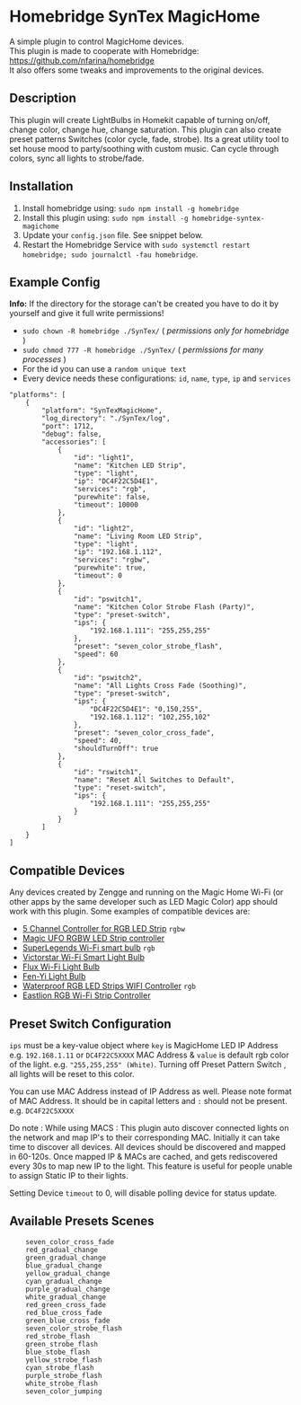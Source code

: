# Homebridge SynTex MagicHome
A simple plugin to control MagicHome devices.<br>
This plugin is made to cooperate with Homebridge: https://github.com/nfarina/homebridge<br>
It also offers some tweaks and improvements to the original devices.


## Description
This plugin will create LightBulbs in Homekit capable of turning on/off, change color, change hue, change saturation.
This plugin can also create preset patterns Switches (color cycle, fade, strobe).
Its a great utility tool to set house mood to party/soothing with custom music.
Can cycle through colors, sync all lights to strobe/fade.


## Installation
1. Install homebridge using: `sudo npm install -g homebridge`
2. Install this plugin using: `sudo npm install -g homebridge-syntex-magichome`
3. Update your `config.json` file. See snippet below.
4. Restart the Homebridge Service with `sudo systemctl restart homebridge; sudo journalctl -fau homebridge`.


## Example Config
**Info:** If the directory for the storage can't be created you have to do it by yourself and give it full write permissions!
- `sudo chown -R homebridge ./SynTex/` ( *permissions only for homebridge* )
- `sudo chmod 777 -R homebridge ./SynTex/` ( *permissions for many processes* )
- For the id you can use a `random unique text`
- Every device needs these configurations: `id`, `name`, `type`, `ip` and `services`

```
"platforms": [
	{
		"platform": "SynTexMagicHome",
		"log_directory": "./SynTex/log",
		"port": 1712,
		"debug": false,
		"accessories": [
			{
				"id": "light1",
				"name": "Kitchen LED Strip",
				"type": "light",
				"ip": "DC4F22C5D4E1",
				"services": "rgb",
				"purewhite": false,
				"timeout": 10000
			},
			{
				"id": "light2",
				"name": "Living Room LED Strip",
				"type": "light",
				"ip": "192.168.1.112",
				"services": "rgbw",
				"purewhite": true,
				"timeout": 0
			},
			{
				"id": "pswitch1",
				"name": "Kitchen Color Strobe Flash (Party)",
				"type": "preset-switch",
				"ips": {
					"192.168.1.111": "255,255,255"
				},
				"preset": "seven_color_strobe_flash",
				"speed": 60
			},
			{
				"id": "pswitch2",
				"name": "All Lights Cross Fade (Soothing)",
				"type": "preset-switch",
				"ips": {
					"DC4F22C5D4E1": "0,150,255",
					"192.168.1.112": "102,255,102"
				},
				"preset": "seven_color_cross_fade",
				"speed": 40,
				"shouldTurnOff": true
			},
			{
				"id": "rswitch1",
				"name": "Reset All Switches to Default",
				"type": "reset-switch",
				"ips": {
					"192.168.1.111": "255,255,255"
				}
			}
		]
	}
]
```


## Compatible Devices
Any devices created by Zengge and running on the Magic Home Wi-Fi (or other apps by the same developer such as LED Magic Color) app should work with this plugin. Some examples of compatible devices are:

- [5 Channel Controller for RGB LED Strip](http://amzn.to/2eAljEV) `rgbw`
- [Magic UFO RGBW LED Strip controller](http://amzn.to/2eyoRdE)
- [SuperLegends Wi-Fi smart bulb](http://amzn.to/2eCxq6a) `rgb`
- [Victorstar Wi-Fi Smart Light Bulb](http://amzn.to/2eCCM13)
- [Flux Wi-Fi Light Bulb](http://amzn.to/2eCx3IC)
- [Fen-Yi Light Bulb](http://amzn.to/2ehjP3s)
- [Waterproof RGB LED Strips WIFI Controller](http://amzn.to/2eoDQZx) `rgb`
- [Eastlion RGB Wi-Fi Strip Controller](http://amzn.to/2eCF8wV)


## Preset Switch Configuration

`ips` must be a key-value object where `key` is MagicHome LED IP Address e.g. `192.168.1.11` or `DC4F22C5XXXX` MAC Address & `value` is default rgb color of the light. e.g. `"255,255,255" (White)`.
Turning off Preset Pattern Switch , all lights will be reset to this color.

You can use MAC Address instead of IP Address as well. Please note format of MAC Address. It should be in capital letters and `:` should not be present. e.g. `DC4F22C5XXXX`

Do note : While using MACS : This plugin auto discover connected lights on the network and map IP's to their corresponding MAC. Initially it can take time to discover all devices. All devices should be discovered and mapped in 60-120s. Once mapped IP & MACs are cached, and gets rediscovered every 30s to map new IP to the light. This feature is useful for people unable to assign Static IP to their lights.

Setting Device `timeout` to 0, will disable polling device for status update.


## Available Presets Scenes
```
	seven_color_cross_fade
	red_gradual_change
	green_gradual_change
	blue_gradual_change
	yellow_gradual_change
	cyan_gradual_change
	purple_gradual_change
	white_gradual_change
	red_green_cross_fade
	red_blue_cross_fade
	green_blue_cross_fade
	seven_color_strobe_flash
	red_strobe_flash
	green_strobe_flash
	blue_stobe_flash
	yellow_strobe_flash
	cyan_strobe_flash
	purple_strobe_flash
	white_strobe_flash
	seven_color_jumping
```